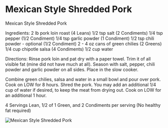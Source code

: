 # Mexican Style Shredded Pork

Mexican Style Shredded Pork

Ingredients:
2 lb pork loin roast (4 Leans)
1/2 tsp salt (2 Condiments)
1/4 tsp pepper (1/2 Condiment)
1/4 tsp garlic powder (1 Condiment)
1/2 tsp chili powder - optional (1/2 Condiment)
2 - 4 oz cans of green chilies (2 Greens)
1/4 cup chipotle salsa (4 Condiments)
1/2 cup water

Directions:
Rinse pork loin and pat dry with a paper towel. Trim it of all visible fat (mine did not have much at all). Season with salt, pepper, chili powder and garlic powder on all sides. Place in the slow cooker.

Combine green chilies, salsa and water in a small bowl and pour over pork. Cook on LOW for 8 hours. Shred the pork. You may add an additional 1/4 cup of water if desired, to keep the meat from drying out. Cook on LOW for an additional 1 hour.

4 Servings
Lean, 1/2 of 1 Green, and 2 Condiments per serving (No healthy fat required)

![Mexican Style Shredded Pork](/images/Mexican%20Style%20Shredded%20Pork.png)

